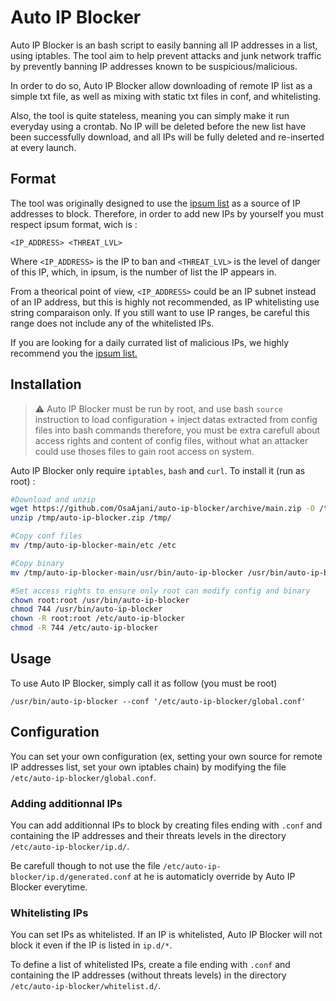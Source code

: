 # Auto IP Blocker
Auto IP Blocker is an bash script to easily banning all IP addresses in a list, using iptables. The tool aim to help prevent attacks and junk network traffic by prevently banning IP addresses known to be suspicious/malicious.

In order to do so, Auto IP Blocker allow downloading of remote IP list as a simple txt file, as well as mixing with static txt files in conf, and whitelisting.

Also, the tool is quite stateless, meaning you can simply make it run everyday using a crontab. No IP will be deleted before the new list have been successfully download, and all IPs will be fully deleted and re-inserted at every launch.

## Format
The tool was originally designed to use the [ipsum list](https://github.com/stamparm/ipsum) as a source of IP addresses to block. Therefore, in order to add new IPs by yourself you must respect ipsum format, wich is :
```
<IP_ADDRESS> <THREAT_LVL>
```

Where `<IP_ADDRESS>` is the IP to ban and `<THREAT_LVL>` is the level of danger of this IP, which, in ipsum, is the number of list the IP appears in.

From a theorical point of view, `<IP_ADDRESS>` could be an IP subnet instead of an IP address, but this is highly not recommended, as IP whitelisting use string comparaison only. If you still want to use IP ranges, be careful this range does not include any of the whitelisted IPs.

If you are looking for a daily currated list of malicious IPs, we highly recommend you the [ipsum list.](https://github.com/stamparm/ipsum)


## Installation
> :warning: Auto IP Blocker must be run by root, and use bash `source` instruction to load configuration + inject datas extracted from config files into bash commands
therefore, you must be extra carefull about access rights and content of config files, without what an attacker could use thoses files to gain root access on system.

Auto IP Blocker only require `iptables`, `bash` and `curl`. To install it (run as root) :
```bash
#Download and unzip
wget https://github.com/OsaAjani/auto-ip-blocker/archive/main.zip -O /tmp/auto-ip-blocker.zip
unzip /tmp/auto-ip-blocker.zip /tmp/

#Copy conf files
mv /tmp/auto-ip-blocker-main/etc /etc

#Copy binary
mv /tmp/auto-ip-blocker-main/usr/bin/auto-ip-blocker /usr/bin/auto-ip-blocker

#Set access rights to ensure only root can modify config and binary
chown root:root /usr/bin/auto-ip-blocker
chmod 744 /usr/bin/auto-ip-blocker
chown -R root:root /etc/auto-ip-blocker
chmod -R 744 /etc/auto-ip-blocker
```

## Usage
To use Auto IP Blocker, simply call it as follow (you must be root)
```
/usr/bin/auto-ip-blocker --conf '/etc/auto-ip-blocker/global.conf'
```

## Configuration
You can set your own configuration (ex, setting your own source for remote IP addresses list, set your own iptables chain) by modifying the file `/etc/auto-ip-blocker/global.conf`.

### Adding additionnal IPs
You can add additionnal IPs to block by creating files ending with `.conf` and containing the IP addresses and their threats levels in the directory `/etc/auto-ip-blocker/ip.d/`.

Be carefull though to not use the file `/etc/auto-ip-blocker/ip.d/generated.conf` at he is automaticly override by Auto IP Blocker everytime.

### Whitelisting IPs
You can set IPs as whitelisted. If an IP is whitelisted, Auto IP Blocker will not block it even if the IP is listed in `ip.d/*`.

To define a list of whitelisted IPs, create a file ending with `.conf` and containing the IP addresses (without threats levels) in the directory `/etc/auto-ip-blocker/whitelist.d/`.
